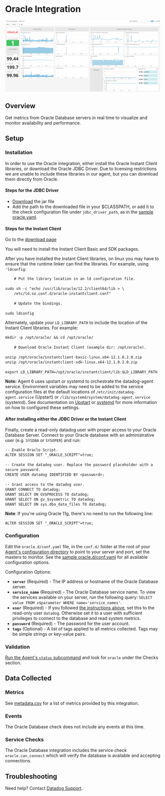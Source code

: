 # Oracle Integration

![Oracle Dashboard][9]

## Overview

Get metrics from Oracle Database servers in real time to visualize and monitor availability and performance.

## Setup

### Installation

In order to use the Oracle integration, either install the Oracle Instant Client libraries, or download the Oracle JDBC Driver. Due to licensing restrictions we are unable to include these libraries in our agent, but you can download them directly from Oracle.

#### Steps for the JDBC Driver

- [Download][1] the jar file
- Add the path to the downloaded file in your $CLASSPATH, or add it to the check configuration file under `jdbc_driver_path`, as in the [sample oracle.yaml][2].

#### Steps for the Instant Client

Go to the [download page][3]

You will need to install the Instant Client Basic and SDK packages.

After you have installed the Instant Client libraries, on linux you may have to ensure that the runtime linker can find the libraries. For example, using `'ldconfig`:

```
    # Put the library location in an ld configuration file.

sudo sh -c "echo /usr/lib/oracle/12.2/client64/lib > \
    /etc/ld.so.conf.d/oracle-instantclient.conf"

    # Update the bindings.

sudo ldconfig
```

Alternately, update your `LD_LIBRARY_PATH` to include the location of the Instant Client libraries. For example:

```
mkdir -p /opt/oracle/ && cd /opt/oracle/

    # Download Oracle Instant Client (example dir: /opt/oracle).

unzip /opt/oracle/instantclient-basic-linux.x64-12.1.0.2.0.zip
unzip /opt/oracle/instantclient-sdk-linux.x64-12.1.0.2.0.zip

export LD_LIBRARY_PATH=/opt/oracle/instantclient/lib:$LD_LIBRARY_PATH
```

**Note:** Agent 6 uses upstart or systemd to orchestrate the datadog-agent service. Environment variables may need to be added to the service configuration files at the default locations of `/etc/init/datadog-agent.service` (Upstart) or `/lib/systemd/system/datadog-agent.service` (systemd). See documentation on [Upstart][4] or [systemd][5] for more information on how to configured these settings.

#### After installing either the JDBC Driver or the Instant Client

Finally, create a read-only datadog user with proper access to your Oracle Database Server. Connect to your Oracle database with an administrative user (e.g. `SYSDBA` or `SYSOPER`) and run:

```
-- Enable Oracle Script.
ALTER SESSION SET "_ORACLE_SCRIPT"=true;

-- Create the datadog user. Replace the password placeholder with a secure password.
CREATE USER datadog IDENTIFIED BY <password>;

-- Grant access to the datadog user.
GRANT CONNECT TO datadog;
GRANT SELECT ON GV$PROCESS TO datadog;
GRANT SELECT ON gv_$sysmetric TO datadog;
GRANT SELECT ON sys.dba_data_files TO datadog;
```

**Note**: If you're using Oracle 11g, there's no need to run the following line:

```
ALTER SESSION SET "_ORACLE_SCRIPT"=true;
```

### Configuration

Edit the `oracle.d/conf.yaml` file, in the `conf.d/` folder at the root of your [Agent's configuration directory][10] to point to your server and port, set the masters to monitor. See the [sample oracle.d/conf.yaml][2] for all available configuration options.

Configuration Options:

* **`server`** (Required) - The IP address or hostname of the Oracle Database server.
* **`service_name`** (Required) - The Oracle Database service name. To view the services available on your server, run the following query: `SELECT value FROM v$parameter WHERE name='service_names'`.
* **`user`** (Required) - If you followed [the instructions above](#installation), set this to the read-only user `datadog`. Otherwise set it to a user with sufficient privileges to connect to the database and read system metrics.
* **`password`** (Required) - The password for the user account.
* **`tags`** (Optional) - A list of tags applied to all metrics collected. Tags may be simple strings or key-value pairs.

### Validation

[Run the Agent's `status` subcommand][6] and look for `oracle` under the Checks section.

## Data Collected

### Metrics
See [metadata.csv][7] for a list of metrics provided by this integration.

### Events
The Oracle Database check does not include any events at this time.

### Service Checks
The Oracle Database integration includes the service check `oracle.can_connect` which will verify the database is available and accepting connections.

## Troubleshooting
Need help? Contact [Datadog Support][8].

[1]: https://www.oracle.com/technetwork/database/application-development/jdbc/downloads/index.html
[2]: https://github.com/DataDog/integrations-core/blob/master/oracle/datadog_checks/oracle/data/conf.yaml.example
[3]: https://www.oracle.com/technetwork/database/features/instant-client/index.htm
[4]: http://upstart.ubuntu.com/cookbook/#environment-variables
[5]: https://www.freedesktop.org/software/systemd/man/systemd.service.html#Command%20lines
[6]: https://docs.datadoghq.com/agent/faq/agent-commands/#agent-status-and-information
[7]: https://github.com/DataDog/integrations-core/blob/master/oracle/metadata.csv
[8]: https://docs.datadoghq.com/help/
[9]: https://raw.githubusercontent.com/DataDog/integrations-core/master/oracle/images/oracle_dashboard.png
[10]: https://docs.datadoghq.com/agent/faq/agent-configuration-files/#agent-configuration-directory
